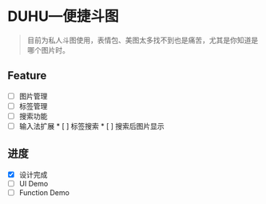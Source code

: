 # DUHU—便捷斗图

> 目前为私人斗图使用，表情包、美图太多找不到也是痛苦，尤其是你知道是哪个图片时。

## Feature

* [ ] 图片管理
* [ ] 标签管理
* [ ] 搜索功能
* [ ] 输入法扩展
      * [ ] 标签搜索
      * [ ] 搜索后图片显示

## 进度

* [x] 设计完成
* [ ] UI Demo
* [ ] Function Demo